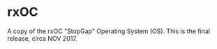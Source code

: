 # rxOC
A copy of the rxOC "StopGap" Operating System (OS).  This is the final release, circa NOV 2017.
